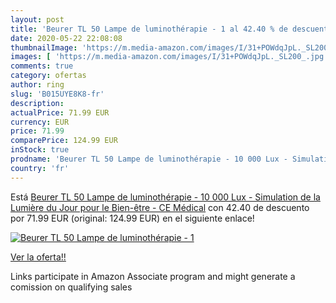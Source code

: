 ```yaml
---
layout: post
title: 'Beurer TL 50 Lampe de luminothérapie - 1 al 42.40 % de descuento'
date: 2020-05-22 22:08:08
thumbnailImage: 'https://m.media-amazon.com/images/I/31+POWdqJpL._SL200_.jpg'
images: [ 'https://m.media-amazon.com/images/I/31+POWdqJpL._SL200_.jpg' ]
comments: true
category: ofertas
author: ring
slug: 'B015UYE8K8-fr'
description:
actualPrice: 71.99 EUR
currency: EUR
price: 71.99
comparePrice: 124.99 EUR
inStock: true
prodname: 'Beurer TL 50 Lampe de luminothérapie - 10 000 Lux - Simulation de la Lumière du Jour pour le Bien-être - CE Médical'
country: 'fr'
---
```


Está [Beurer TL 50 Lampe de luminothérapie - 10 000 Lux - Simulation de la Lumière du Jour pour le Bien-être - CE Médical](https://www.amazon.fr/dp/B015UYE8K8/?tag=tolees0d-21) con 42.40 de descuento por 71.99 EUR (original: 124.99 EUR) en el siguiente enlace!

[![Beurer TL 50 Lampe de luminothérapie - 1](https://m.media-amazon.com/images/I/31+POWdqJpL._SL200_.jpg)](https://www.amazon.fr/dp/B015UYE8K8/?tag=tolees0d-21)

[Ver la oferta!!](https://www.amazon.fr/dp/B015UYE8K8/?tag=tolees0d-21)

Links participate in Amazon Associate program and might generate a comission on qualifying sales


